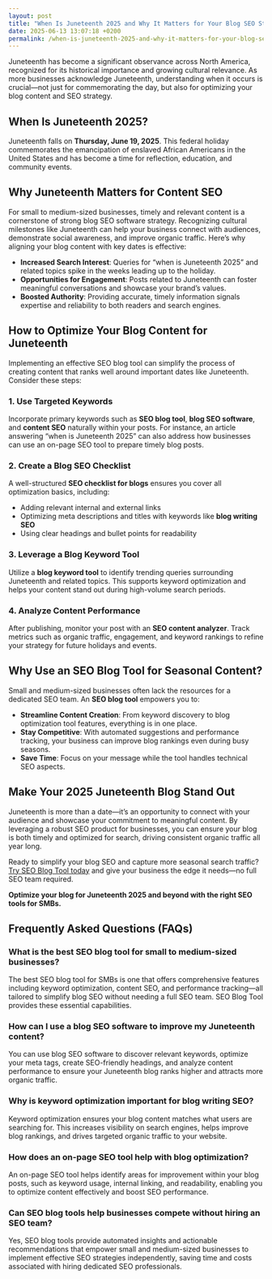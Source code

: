 ```yaml
---
layout: post
title: "When Is Juneteenth 2025 and Why It Matters for Your Blog SEO Strategy"
date: 2025-06-13 13:07:18 +0200
permalink: /when-is-juneteenth-2025-and-why-it-matters-for-your-blog-seo-strategy/
---
```

Juneteenth has become a significant observance across North America, recognized for its historical importance and growing cultural relevance. As more businesses acknowledge Juneteenth, understanding when it occurs is crucial—not just for commemorating the day, but also for optimizing your blog content and SEO strategy.

## When Is Juneteenth 2025?

Juneteenth falls on **Thursday, June 19, 2025**. This federal holiday commemorates the emancipation of enslaved African Americans in the United States and has become a time for reflection, education, and community events.

## Why Juneteenth Matters for Content SEO

For small to medium-sized businesses, timely and relevant content is a cornerstone of strong blog SEO software strategy. Recognizing cultural milestones like Juneteenth can help your business connect with audiences, demonstrate social awareness, and improve organic traffic. Here’s why aligning your blog content with key dates is effective:

- **Increased Search Interest**: Queries for “when is Juneteenth 2025” and related topics spike in the weeks leading up to the holiday.
- **Opportunities for Engagement**: Posts related to Juneteenth can foster meaningful conversations and showcase your brand’s values.
- **Boosted Authority**: Providing accurate, timely information signals expertise and reliability to both readers and search engines.

## How to Optimize Your Blog Content for Juneteenth

Implementing an effective SEO blog tool can simplify the process of creating content that ranks well around important dates like Juneteenth. Consider these steps:

### 1. Use Targeted Keywords

Incorporate primary keywords such as **SEO blog tool**, **blog SEO software**, and **content SEO** naturally within your posts. For instance, an article answering “when is Juneteenth 2025” can also address how businesses can use an on-page SEO tool to prepare timely blog posts.

### 2. Create a Blog SEO Checklist

A well-structured **SEO checklist for blogs** ensures you cover all optimization basics, including:

- Adding relevant internal and external links
- Optimizing meta descriptions and titles with keywords like **blog writing SEO**
- Using clear headings and bullet points for readability

### 3. Leverage a Blog Keyword Tool

Utilize a **blog keyword tool** to identify trending queries surrounding Juneteenth and related topics. This supports keyword optimization and helps your content stand out during high-volume search periods.

### 4. Analyze Content Performance

After publishing, monitor your post with an **SEO content analyzer**. Track metrics such as organic traffic, engagement, and keyword rankings to refine your strategy for future holidays and events.

## Why Use an SEO Blog Tool for Seasonal Content?

Small and medium-sized businesses often lack the resources for a dedicated SEO team. An **SEO blog tool** empowers you to:

- **Streamline Content Creation**: From keyword discovery to blog optimization tool features, everything is in one place.
- **Stay Competitive**: With automated suggestions and performance tracking, your business can improve blog rankings even during busy seasons.
- **Save Time**: Focus on your message while the tool handles technical SEO aspects.

## Make Your 2025 Juneteenth Blog Stand Out

Juneteenth is more than a date—it’s an opportunity to connect with your audience and showcase your commitment to meaningful content. By leveraging a robust SEO product for businesses, you can ensure your blog is both timely and optimized for search, driving consistent organic traffic all year long.

Ready to simplify your blog SEO and capture more seasonal search traffic? [Try SEO Blog Tool today](https://seoblogtool.com/) and give your business the edge it needs—no full SEO team required.

**Optimize your blog for Juneteenth 2025 and beyond with the right SEO tools for SMBs.**

## Frequently Asked Questions (FAQs)

### What is the best SEO blog tool for small to medium-sized businesses?

The best SEO blog tool for SMBs is one that offers comprehensive features including keyword optimization, content SEO, and performance tracking—all tailored to simplify blog SEO without needing a full SEO team. SEO Blog Tool provides these essential capabilities.

### How can I use a blog SEO software to improve my Juneteenth content?

You can use blog SEO software to discover relevant keywords, optimize your meta tags, create SEO-friendly headings, and analyze content performance to ensure your Juneteenth blog ranks higher and attracts more organic traffic.

### Why is keyword optimization important for blog writing SEO?

Keyword optimization ensures your blog content matches what users are searching for. This increases visibility on search engines, helps improve blog rankings, and drives targeted organic traffic to your website.

### How does an on-page SEO tool help with blog optimization?

An on-page SEO tool helps identify areas for improvement within your blog posts, such as keyword usage, internal linking, and readability, enabling you to optimize content effectively and boost SEO performance.

### Can SEO blog tools help businesses compete without hiring an SEO team?

Yes, SEO blog tools provide automated insights and actionable recommendations that empower small and medium-sized businesses to implement effective SEO strategies independently, saving time and costs associated with hiring dedicated SEO professionals.

<script type="application/ld+json">
{
  "@context": "https://schema.org",
  "@type": "BlogPosting",
  "headline": "When Is Juneteenth 2025 and Why It Matters for Your Blog SEO Strategy",
  "description": "Juneteenth 2025 falls on June 19. Learn why this important cultural event matters for your blog SEO strategy and how to optimize your content using an SEO blog tool.",
  "author": {
    "@type": "Person",
    "name": "SEO Blog Tool"
  },
  "datePublished": "2024-06-01",
  "publisher": {
    "@type": "Person",
    "name": "SEO Blog Tool"
  },
  "mainEntityOfPage": {
    "@type": "WebPage",
    "@id": "https://seoblogtool.com/blog/juneteenth-2025-seo-strategy"
  },
  "keywords": "SEO blog tool, blog SEO software, keyword optimization, content SEO, on-page SEO tool, blog writing SEO, blog keyword tool, SEO tools for SMBs, SEO checklist for blogs, SEO content analyzer, blog optimization tool, SEO product for businesses, improve blog rankings",
  "url": "https://seoblogtool.com/blog/juneteenth-2025-seo-strategy"
}
</script>

<script type="application/ld+json">
{
  "@context": "https://schema.org",
  "@type": "FAQPage",
  "mainEntity": [
    {
      "@type": "Question",
      "name": "What is the best SEO blog tool for small to medium-sized businesses?",
      "acceptedAnswer": {
        "@type": "Answer",
        "text": "The best SEO blog tool for SMBs is one that offers comprehensive features including keyword optimization, content SEO, and performance tracking—all tailored to simplify blog SEO without needing a full SEO team. SEO Blog Tool provides these essential capabilities."
      }
    },
    {
      "@type": "Question",
      "name": "How can I use a blog SEO software to improve my Juneteenth content?",
      "acceptedAnswer": {
        "@type": "Answer",
        "text": "You can use blog SEO software to discover relevant keywords, optimize your meta tags, create SEO-friendly headings, and analyze content performance to ensure your Juneteenth blog ranks higher and attracts more organic traffic."
      }
    },
    {
      "@type": "Question",
      "name": "Why is keyword optimization important for blog writing SEO?",
      "acceptedAnswer": {
        "@type": "Answer",
        "text": "Keyword optimization ensures your blog content matches what users are searching for. This increases visibility on search engines, helps improve blog rankings, and drives targeted organic traffic to your website."
      }
    },
    {
      "@type": "Question",
      "name": "How does an on-page SEO tool help with blog optimization?",
      "acceptedAnswer": {
        "@type": "Answer",
        "text": "An on-page SEO tool helps identify areas for improvement within your blog posts, such as keyword usage, internal linking, and readability, enabling you to optimize content effectively and boost SEO performance."
      }
    },
    {
      "@type": "Question",
      "name": "Can SEO blog tools help businesses compete without hiring an SEO team?",
      "acceptedAnswer": {
        "@type": "Answer",
        "text": "Yes, SEO blog tools provide automated insights and actionable recommendations that empower small and medium-sized businesses to implement effective SEO strategies independently, saving time and costs associated with hiring dedicated SEO professionals."
      }
    }
  ]
}
</script>